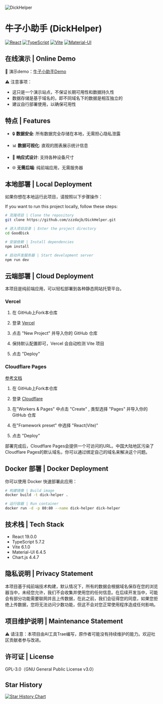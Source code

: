 ![DickHelper](https://socialify.git.ci/zzzdajb/DickHelper/image?custom_description=An+easy-to-use+masturbation+management+recording+tool&description=1&forks=1&language=1&logo=https%3A%2F%2Fs2.loli.net%2F2025%2F02%2F21%2FkI3Ebc5hdGTSlLp.png&name=1&owner=1&stargazers=1&theme=Light)

# 牛子小助手 (DickHelper)

[![React](https://img.shields.io/badge/React-19.0.0-blue.svg)](https://reactjs.org/)
[![TypeScript](https://img.shields.io/badge/TypeScript-5.7.2-blue.svg)](https://www.typescriptlang.org/)
[![Vite](https://img.shields.io/badge/Vite-6.1.0-646CFF.svg)](https://vitejs.dev/)
[![Material-UI](https://img.shields.io/badge/MUI-6.4.5-0081CB.svg)](https://mui.com/)

## 在线演示 | Online Demo

🔗 演示demo：[牛子小助手Demo](https://dick.juwo.my)

⚠️ 注意事项：
- 这只是一个演示站点，不保证长期可用性和数据持久性
- 数据存储是基于域名的，即不同域名下的数据是相互独立的
- 建议自行部署使用，以确保可用性

## 特点 | Features

- 🔒 **数据安全**: 所有数据完全存储在本地，无需担心隐私泄露

- 📊 **数据可视化**: 直观的图表展示统计信息

- 📱 **响应式设计**: 支持各种设备尺寸

- 🌐 **无需后端**: 纯前端应用，无需服务器

## 本地部署 | Local Deployment

如果你想在本地运行此项目，请按照以下步骤操作：

If you want to run this project locally, follow these steps:

```bash
# 克隆项目 | Clone the repository
git clone https://github.com/zzzdajb/DickHelper.git

# 进入项目目录 | Enter the project directory
cd GoodDick

# 安装依赖 | Install dependencies
npm install

# 启动开发服务器 | Start development server
npm run dev
```

## 云端部署 | Cloud Deployment

本项目是纯前端应用，可以轻松部署到各种静态网站托管平台。

### Vercel

1. 在 GitHub上Fork本仓库


2. 登录 [Vercel](https://vercel.com)


3. 点击 "New Project" 并导入你的 GitHub 仓库


4. 保持默认配置即可，Vercel 会自动检测 Vite 项目


5. 点击 "Deploy"

### Cloudflare Pages

[参考文档](https://vitejs.cn/vite3-cn/guide/static-deploy.html#cloudflare-pages)

1. 在 GitHub上Fork本仓库

2. 登录 [Cloudflare](https://dash.cloudflare.com/)

3. 在"Workers & Pages" 中点击 "Create" , 类型选择 "Pages" 并导入你的 GitHub 仓库


4. 在"Framework preset" 中选择 "React(Vite)"

5. 点击 "Deploy"

部署完成后，Cloudflare Pages会提供一个可访问的URL。中国大陆地区污染了Cloudflare Pages的默认域名，你可以通过绑定自己的域名来解决这个问题。


## Docker 部署 | Docker Deployment

你可以使用 Docker 快速部署此应用：


```bash
# 构建镜像 | Build image
docker build -t dick-helper .

# 运行容器 | Run container
docker run -d -p 80:80 --name dick-helper dick-helper
```

## 技术栈 | Tech Stack

- React 19.0.0
- TypeScript 5.7.2
- Vite 6.1.0
- Material-UI 6.4.5
- Chart.js 4.4.7

## 隐私说明 | Privacy Statement

本项目基于纯前端技术构建，默认情况下，所有的数据会根据域名保存在您的浏览器当中，未经您允许，我们不会收集并使用您的任何信息。在后续开发当中，可能会有部分功能需要联网并且上传数据，在此之前，我们会征得您的同意，如果您拒绝上传数据，您将无法访问少数功能，但这不会对您正常使用程序造成任何影响。


## 项目维护说明 | Maintenance Statement

⚠️ 请注意：本项目由AI工具Trae编写，原作者可能没有持续维护的能力。欢迎社区贡献者参与改进。


## 许可证 | License

GPL-3.0（GNU General Public License v3.0）

## Star History

[![Star History Chart](https://api.star-history.com/svg?repos=zzzdajb/DickHelper&type=Timeline)](https://star-history.com/#zzzdajb/DickHelper&Timeline)
